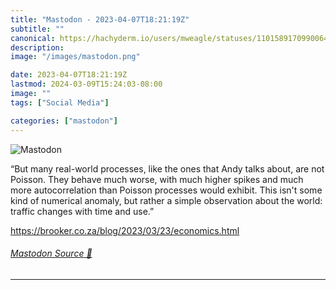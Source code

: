```yaml
---
title: "Mastodon - 2023-04-07T18:21:19Z"
subtitle: ""
canonical: https://hachyderm.io/users/mweagle/statuses/110158917099006442
description:
image: "/images/mastodon.png"

date: 2023-04-07T18:21:19Z
lastmod: 2024-03-09T15:24:03-08:00
image: ""
tags: ["Social Media"]

categories: ["mastodon"]
---
```

![Mastodon](/images/mastodon.png)

<p>“But many real-world processes, like the ones that Andy talks about, are not Poisson. They behave much worse, with much higher spikes and much more autocorrelation than Poisson processes would exhibit. This isn&#39;t some kind of numerical anomaly, but rather a simple observation about the world: traffic changes with time and use.”</p><p><a href="https://brooker.co.za/blog/2023/03/23/economics.html" target="_blank" rel="nofollow noopener noreferrer" translate="no"><span class="invisible">https://</span><span class="ellipsis">brooker.co.za/blog/2023/03/23/</span><span class="invisible">economics.html</span></a></p>


###### [Mastodon Source 🐘](https://hachyderm.io/@mweagle/110158917099006442)

___
